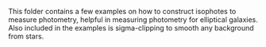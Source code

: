 This folder contains a few examples on how to construct isophotes to measure photometry, helpful in measuring photometry for elliptical galaxies. Also included in the examples is sigma-clipping to smooth any background from stars.
